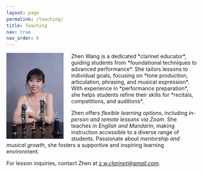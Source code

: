 ```yaml
---
layout: page
permalink: /teaching/
title: Teaching
nav: true
nav_order: 6
---
```


<img src="/assets/img/teaching_img.jpg" alt="Zhen Wang Teaching" style="float: left; width: 30%; margin-right: 20px;">
Zhen Wang is a dedicated *clarinet educator*, guiding students from *foundational techniques to advanced performance*. She tailors lessons to individual goals, focusing on *tone production, articulation, phrasing, and musical expression*. With experience in *performance preparation*, she helps students refine their skills for *recitals, competitions, and auditions*.  

Zhen offers *flexible learning options*, including *in-person and remote lessons via Zoom*. She teaches in *English and Mandarin*, making instruction accessible to a diverse range of students. Passionate about *mentorship and musical growth*, she fosters a supportive and inspiring learning environment.  

For lesson inquiries, contact Zhen at *z.w.clarinet@gmail.com*.





